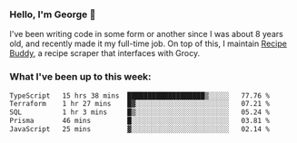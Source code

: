 ### Hello, I'm George 👋

I've been writing code in some form or another since I was about 8 years old, and recently made it my full-time job. On top of this, I maintain [Recipe Buddy](https://github.com/georgegebbett/recipe-buddy), a recipe scraper that interfaces with Grocy.  

<!--
**georgegebbett/georgegebbett** is a ✨ _special_ ✨ repository because its `README.md` (this file) appears on your GitHub profile.

Here are some ideas to get you started:

- 🔭 I’m currently working on ...
- 🌱 I’m currently learning ...
- 👯 I’m looking to collaborate on ...
- 🤔 I’m looking for help with ...
- 💬 Ask me about ...
- 📫 How to reach me: ...
- 😄 Pronouns: ...
- ⚡ Fun fact: ...
-->

### What I've been up to this week:
<!--START_SECTION:waka-->

```txt
TypeScript   15 hrs 38 mins  ███████████████████▒░░░░░   77.76 %
Terraform    1 hr 27 mins    █▓░░░░░░░░░░░░░░░░░░░░░░░   07.21 %
SQL          1 hr 3 mins     █▒░░░░░░░░░░░░░░░░░░░░░░░   05.24 %
Prisma       46 mins         █░░░░░░░░░░░░░░░░░░░░░░░░   03.81 %
JavaScript   25 mins         ▓░░░░░░░░░░░░░░░░░░░░░░░░   02.14 %
```

<!--END_SECTION:waka-->
